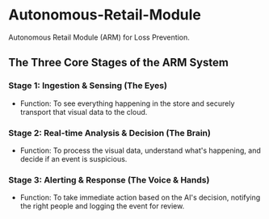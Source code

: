 # Autonomous-Retail-Module
Autonomous Retail Module (ARM) for Loss Prevention.

## The Three Core Stages of the ARM System

### Stage 1: Ingestion & Sensing (The Eyes)

- Function: To see everything happening in the store and securely transport that visual data to the cloud.

### Stage 2: Real-time Analysis & Decision (The Brain)

- Function: To process the visual data, understand what's happening, and decide if an event is suspicious.

### Stage 3: Alerting & Response (The Voice & Hands)

- Function: To take immediate action based on the AI's decision, notifying the right people and logging the event for review.

